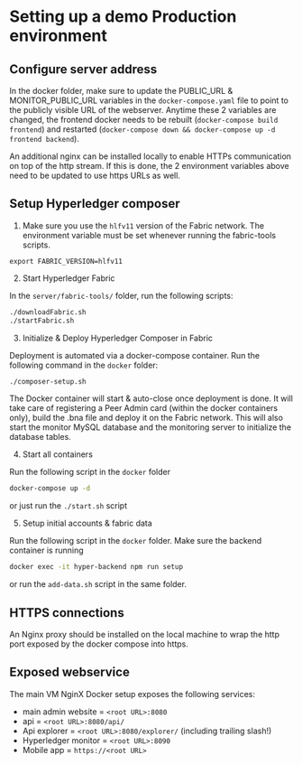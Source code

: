# Setting up a demo Production environment

## Configure server address

In the docker folder, make sure to update the PUBLIC_URL & MONITOR_PUBLIC_URL variables in the `docker-compose.yaml` file to point to the publicly visible URL of the webserver. Anytime these 2 variables are changed, the frontend docker needs to be rebuilt (`docker-compose build frontend`) and restarted (`docker-compose down && docker-compose up -d frontend backend`).

An additional nginx can be installed locally to enable HTTPs communication on top of the http stream. If this is done, the 2 environment variables above need to be updated to use https URLs as well.

## Setup Hyperledger composer

1. Make sure you use the `hlfv11` version of the Fabric network. The environment variable must be set whenever running the fabric-tools scripts.

```
export FABRIC_VERSION=hlfv11
```

2. Start Hyperledger Fabric

In the `server/fabric-tools/` folder, run the following scripts:

```bash
./downloadFabric.sh
./startFabric.sh
```

3. Initialize & Deploy Hyperledger Composer in Fabric

Deployment is automated via a docker-compose container. Run the following command in the `docker` folder:

```bash
./composer-setup.sh
```

The Docker container will start & auto-close once deployment is done. It will take care of registering a Peer Admin card (within the docker containers only), build the .bna file and deploy it on the Fabric network.
This will also start the monitor MySQL database and the monitoring server to initialize the database tables. 

4. Start all containers

Run the following script in the `docker` folder

```bash
docker-compose up -d
```

or just run the `./start.sh` script

5. Setup initial accounts & fabric data

Run the following script in the `docker` folder. Make sure the backend container is running

```bash
docker exec -it hyper-backend npm run setup
```

or run the `add-data.sh` script in the same folder.

## HTTPS connections

An Nginx proxy should be installed on the local machine to wrap the http port exposed by the docker compose into https.

## Exposed webservice

The main VM NginX Docker setup exposes the following services:

* main admin website = `<root URL>:8080`
* api = `<root URL>:8080/api/`
* Api explorer = `<root URL>:8080/explorer/` (including trailing slash!)
* Hyperledger monitor = `<root URL>:8090`
* Mobile app = `https://<root URL>`
